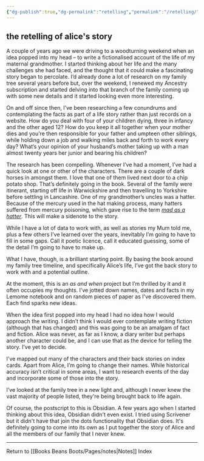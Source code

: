 ```yaml
---
{"dg-publish":true,"dg-permalink":"retelling","permalink":"/retelling/"}
---
```



## the retelling of alice's story

A couple of years ago we were driving to a woodturning weekend when an idea popped into my head – to write a fictionalised account of the life of my maternal grandmother. I started thinking about her life and the many challenges she had faced, and the thought that it could make a fascinating story began to percolate. I’d already done a lot of research on my family tree several years before but, over the weekend, I renewed my Ancestry subscription and started delving into that branch of the family coming up with some new details and it started looking even more interesting.

On and off since then, I’ve been researching a few conundrums and contemplating the facts as part of a life story rather than just records on a website. How do you deal with four of your children dying, three in infancy and the other aged 12? How do you keep it all together when your mother dies and you’re then responsible for your father and umpteen other siblings, while holding down a job and walking miles back and forth to work every day? What’s your opinion of your husband’s mother taking up with a man almost twenty years her junior and bearing his children?

The research has been compelling. Whenever I’ve had a moment, I’ve had a quick look at one or other of the characters. There are a couple of dark horses in amongst them. I love that one of them lived next door to a chip potato shop. That’s definitely going in the book. Several of the family were itinerant, starting off life in Warwickshire and then travelling to Yorkshire before settling in Lancashire. One of my grandmother’s uncles was a hatter. Because of the mercury used in the hat making process, many hatters suffered from mercury poisoning, which gave rise to the term [_mad as a hatter_](https://en.m.wikipedia.org/wiki/Erethism). This will make a sidenote to the story.

While I have a lot of data to work with, as well as stories my Mum told me, plus a few others I’ve learned over the years, inevitably I’m going to have to fill in some gaps. Call it poetic licence, call it educated guessing, some of the detail I’m going to have to make up.

What I have, though, is a brilliant starting point. By basing the book around my family tree timeline, and specifically Alice’s life, I’ve got the back story to work with and a potential outline.

At the moment, this is an _as and when_ project but I’m thrilled by it and it often occupies my thoughts. I’ve jotted down names, dates and facts in my Lemome notebook and on random pieces of paper as I've discovered them. Each find sparks new ideas.

When the idea first popped into my head I had no idea how I would approach the writing. I didn’t think I would ever contemplate writing fiction (although that has changed) and this was going to be an amalgam of fact and fiction. Alice was never, as far as I know, a diary writer but perhaps another character could be, and I can use that as the device for telling the story. I’ve yet to decide.

I've mapped out many of the characters and their back stories on index cards. Apart from Alice, I’m going to change their names. While historical accuracy isn’t critical in some areas, I want to research events of the day and incorporate some of those into the story.

I’ve looked at the family tree in a new light and, although I never knew the vast majority of people listed, they're being brought back to life again.

Of course, the postscript to this is Obsidian. A few years ago when I started thinking about this idea, Obsidian didn't even exist. I tried using Scrivener but it didn't have that join the dots functionality that Obsidian does. It's definitely going to come into its own as I put together the story of Alice and all the members of our family that I never knew.

---

Return to [[Books Beans Boots/Pages/notes\|Notes]] Index